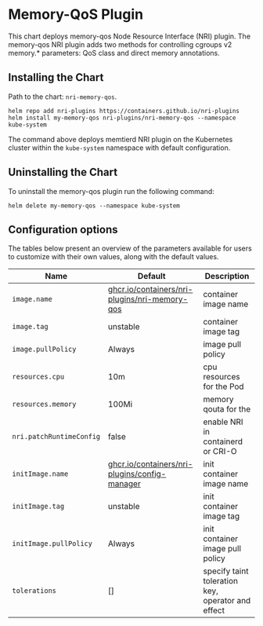 # Memory-QoS Plugin

This chart deploys memory-qos Node Resource Interface (NRI) plugin. The memory-qos NRI plugin
adds two methods for controlling cgroups v2 memory.* parameters: QoS class and direct memory
annotations.

## Installing the Chart

Path to the chart: `nri-memory-qos`.

```
helm repo add nri-plugins https://containers.github.io/nri-plugins
helm install my-memory-qos nri-plugins/nri-memory-qos --namespace kube-system
```

The command above deploys memtierd NRI plugin on the Kubernetes cluster within the
`kube-system` namespace with default configuration. 

## Uninstalling the Chart

To uninstall the memory-qos plugin run the following command:

```
helm delete my-memory-qos --namespace kube-system
```

## Configuration options

The tables below present an overview of the parameters available for users to customize with their own values,
along with the default values.

| Name                     | Default                                                                                                                       | Description                                          |
| ------------------------ | ----------------------------------------------------------------------------------------------------------------------------- | ---------------------------------------------------- |
| `image.name`             | [ghcr.io/containers/nri-plugins/nri-memory-qos](https://ghcr.io/containers/nri-plugins/nri-memory-qos)                                | container image name                                 |
| `image.tag`              | unstable                                                                                                                      | container image tag                                  |
| `image.pullPolicy`       | Always                                                                                                                        | image pull policy                                    |
| `resources.cpu`          | 10m                                                                                                                           | cpu resources for the Pod                            |
| `resources.memory`       | 100Mi                                                                                                                         | memory qouta for the                                 |
| `nri.patchRuntimeConfig` | false                                                                                                                         | enable NRI in containerd or CRI-O                    |
| `initImage.name`         | [ghcr.io/containers/nri-plugins/config-manager](https://ghcr.io/containers/nri-plugins/config-manager)                                | init container image name                            |
| `initImage.tag`          | unstable                                                                                                                      | init container image tag                             |
| `initImage.pullPolicy`   | Always                                                                                                                        | init container image pull policy                     |
| `tolerations`            | []                                                                                                                            | specify taint toleration key, operator and effect    |
